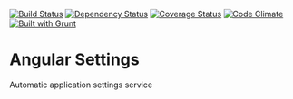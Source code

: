 [![Build Status](https://travis-ci.org/ezraroi/swissAngularSettings.svg?branch=master)](https://travis-ci.org/ezraroi/angularSettings)
[![Dependency Status](https://gemnasium.com/ezraroi/angularSettings.svg)](https://gemnasium.com/ezraroi/angularSettings)
[![Coverage Status](https://coveralls.io/repos/ezraroi/swissAngularSettings/badge.svg?branch=master)](https://coveralls.io/r/ezraroi/swissAngularSettings?branch=master)
[![Code Climate](https://codeclimate.com/github/ezraroi/angularSettings/badges/gpa.svg)](https://codeclimate.com/github/ezraroi/angularSettings)
[![Built with Grunt](https://cdn.gruntjs.com/builtwith.png)](http://gruntjs.com/)

# Angular Settings
Automatic application settings service
